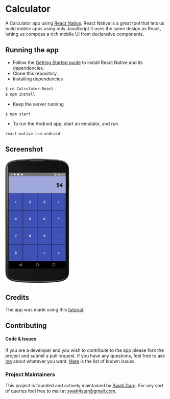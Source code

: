 # Calculator
A Calculator app using [React Native](https://facebook.github.io/react-native/). React Native is a great tool that lets us build mobile apps using only JavaScript.It uses the same design as React, letting us compose a rich mobile UI from declarative components.

## Running the app
 - Follow the [Getting Started guide](https://facebook.github.io/react-native/docs/getting-started.html) to install React Native and its dependencies.
 - Clone this repository
 - Installing dependencies
```sh
$ cd Calculator-React
$ npm install 
```
 - Keep the server running
 
 ```
 $ npm start
 ```
 - To run the Android app, start an emulator, and run
 
```
react-native run-android
```


## Screenshot
<img src="https://github.com/Swati4star/Calculator-React/blob/master/screenshot/s1.png" width="200px">

## Credits
The app was made using this [tutorial](https://kylewbanks.com/blog/react-native-tutorial-part-1-hello-react).

## Contributing
#### Code & Issues
If you are a developer and you wish to contribute to the app please fork the project
and submit a pull request.
If you have any questions, feel free to ask [me](mailto:swati4star@gmail.com) about whatever you want.
[Here](https://github.com/Swati4star/Calculator-React/issues) is the list of known issues.

### Project Maintainers
This project is founded and actively maintained by [Swati Garg](https://github.com/Swati4star/). For any sort of queries feel free to mail at swati4star@gmail.com.
